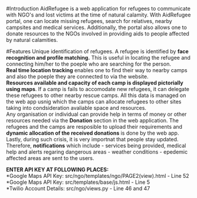 #Introduction
AidRefugee is a web application for refugees to communicate with NGO's and lost victims at the time of natural calamity. With AidRefugee portal, one can locate missing refugees, search for relatives, nearby campsites and medical services. Additionally, the portal also allows one to donate resources to the NGOs involved in providing aids to people affected by natural calamities.  
  
#Features
Unique identification of refugees. A refugee is identified by **face recognition and profile matching.** This is useful in locating the refugee and connecting him/her to the poeple who are searching for the person.  
**Real time location tracking** enables one to find their way to nearby camps and also the poeple they are connected to via the website.    
**Resources available and capacity of each camp is displayed pictorially using maps**. If a camp is fails to accomodate new refugees, it can delegate these refugees to other nearby rescue camps. All this data is managed on the web app usnig which the camps can allocate refugees to other sites taking into condsideration avaliable space and resources.  
Any organisation or individual can provide help in terms of money or other resources needed via the **Donation** section in the web application. The refugees and the camps are resposible to upload their requirements and **dynamic allocation of the received donations** is done by the web app.  
Lastly, during such crisis, it is very importnat that people stay updated. Therefore,  **notifications** which include - services being provided, medical help and alerts regaring dangerous areas -   weather conditions - epedemic affected areas are sent to the users.


**ENTER API KEY AT FOLLOWING PLACES:**
<br/>
*Google Maps API Key: src/ngo/templates/ngo/PAGE2(view).html - Line 52  
*Google Maps API Key: src/templates/base/js.html - Line 5  
*Twilio Account Details: src/ngo/views.py - Line 46 and 47  

